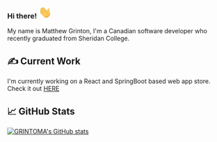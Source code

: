 ### Hi there! <img src="https://raw.githubusercontent.com/GRINTOMA/GRINTOMA/master/wave.gif" width="30px">

My name is Matthew Grinton, I'm a Canadian software developer who recently graduated from Sheridan College.

## &#x270d; Current Work

I'm currently working on a React and SpringBoot based web app store. Check it out <a href="https://github.com/GRINTOMA/Team-App-Dev">HERE</a>

## &#x1f4c8; GitHub Stats

[![ GRINTOMA's GitHub stats](https://github-readme-stats.vercel.app/api?username=grintoma)](https://github.com/anuraghazra/github-readme-stats)

<!--
**GRINTOMA/GRINTOMA** is a ✨ _special_ ✨ repository because its `README.md` (this file) appears on your GitHub profile.

Here are some ideas to get you started:

- 🔭 I’m currently working on ...
- 🌱 I’m currently learning ...
- 👯 I’m looking to collaborate on ...
- 🤔 I’m looking for help with ...
- 💬 Ask me about ...
- 📫 How to reach me: ...
- 😄 Pronouns: ...
- ⚡ Fun fact: ...
-->
